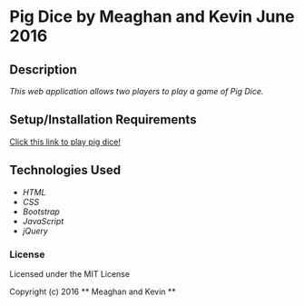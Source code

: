 # Pig Dice by Meaghan and Kevin June 2016

## Description

_This web application allows two players to play a game of Pig Dice._

## Setup/Installation Requirements

[Click this link to play pig dice!](https://rawgit.com/meaghanjones/pig-dice/master/index.html)

## Technologies Used

* _HTML_
* _CSS_
* _Bootstrap_
* _JavaScript_
* _jQuery_


### License

Licensed under the MIT License

Copyright (c) 2016 ** Meaghan and Kevin **
